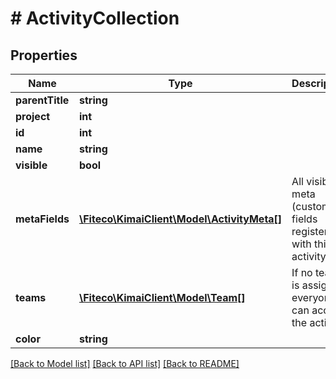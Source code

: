 # # ActivityCollection

## Properties

Name | Type | Description | Notes
------------ | ------------- | ------------- | -------------
**parentTitle** | **string** |  | [optional]
**project** | **int** |  | [optional]
**id** | **int** |  | [optional]
**name** | **string** |  |
**visible** | **bool** |  |
**metaFields** | [**\Fiteco\KimaiClient\Model\ActivityMeta[]**](ActivityMeta.md) | All visible meta (custom) fields registered with this activity | [optional]
**teams** | [**\Fiteco\KimaiClient\Model\Team[]**](Team.md) | If no team is assigned, everyone can access the activity | [optional]
**color** | **string** |  | [optional]

[[Back to Model list]](../../README.md#models) [[Back to API list]](../../README.md#endpoints) [[Back to README]](../../README.md)
